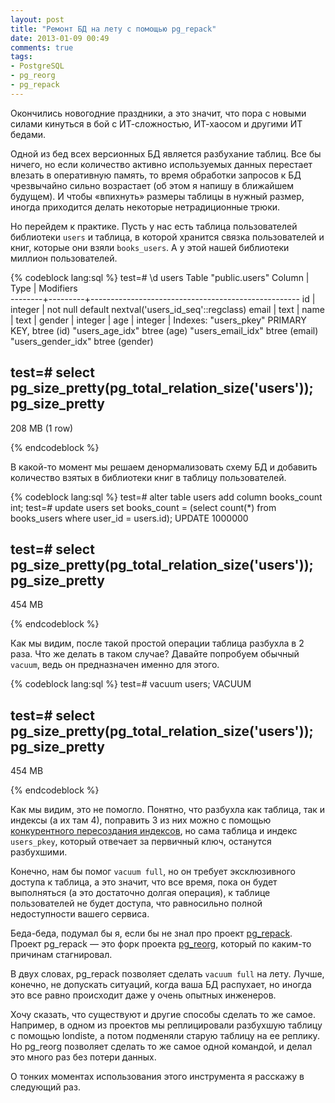 ```yaml
---
layout: post
title: "Ремонт БД на лету с помощью pg_repack"
date: 2013-01-09 00:49
comments: true
tags: 
- PostgreSQL
- pg_reorg
- pg_repack
---
```


Окончились новогодние праздники, а это значит, что пора с новыми силами кинуться в бой с ИТ-сложностью, ИТ-хаосом
и другими ИТ бедами.

Одной из бед всех версионных БД является разбухание таблиц. Все бы ничего, но если количество активно используемых
данных перестает влезать в оперативную память, то время обработки запросов к БД чрезвычайно сильно возрастает (об этом я
напишу в ближайшем будущем). И чтобы «впихнуть» размеры таблицы в нужный размер, иногда приходится делать некоторые нетрадиционные
трюки.

<!-- more -->

Но перейдем к практике. Пусть у нас есть таблица пользователей библиотеки `users` и таблица, в которой хранится связка
пользователей и книг, которые они взяли `books_users`. А у этой нашей библиотеки миллион пользователей.

{% codeblock lang:sql %}
test=# \d users
                         Table "public.users"
 Column |  Type   |                     Modifiers                      
--------+---------+----------------------------------------------------
 id     | integer | not null default nextval('users_id_seq'::regclass)
 email  | text    | 
 name   | text    | 
 gender | integer | 
 age    | integer | 
Indexes:
    "users_pkey" PRIMARY KEY, btree (id)
    "users_age_idx" btree (age)
    "users_email_idx" btree (email)
    "users_gender_idx" btree (gender)

test=# select pg_size_pretty(pg_total_relation_size('users'));
 pg_size_pretty 
----------------
 208 MB
(1 row)

{% endcodeblock %}

В какой-то момент мы решаем денормализовать схему БД и добавить количество взятых в библиотеки книг в таблицу
пользователей.

{% codeblock lang:sql %}
test=# alter table users add column books_count int;
test=# update users set books_count = (select count(*) from books_users where user_id = users.id);
UPDATE 1000000

test=# select pg_size_pretty(pg_total_relation_size('users'));
 pg_size_pretty 
----------------
 454 MB

{% endcodeblock %}

Как мы видим, после такой простой операции таблица разбухла в 2 раза. Что же делать в таком случае? Давайте попробуем
обычный `vacuum`, ведь он предназначен именно для этого.

{% codeblock lang:sql %}
test=# vacuum users;
VACUUM

test=# select pg_size_pretty(pg_total_relation_size('users'));
 pg_size_pretty
----------------
 454 MB

{% endcodeblock %}

Как мы видим, это не помогло. Понятно, что разбухла как таблица, так и индексы (а их там 4), поправить 3 из них можно с
помощью [конкурентного пересоздания индексов](/blog/2009/04/08/concurent-index/), но сама таблица и индекс `users_pkey`, который
отвечает за первичный ключ, останутся разбухшими.

Конечно, нам бы помог `vacuum full`, но он требует эксклюзивного доступа к таблица, а это значит, что все время, пока он
будет выполняться (а это достаточно долгая операция), к таблице пользователей не будет доступа, что равносильно полной
недоступности вашего сервиса.

Беда-беда, подумал бы я, если бы не знал про проект [pg_repack](https://github.com/reorg/pg_repack). Проект pg_repack —
это форк проекта [pg_reorg](http://reorg.projects.pgfoundry.org/pg_reorg.html), который по каким-то причинам
стагнировал.

В двух словах, pg_repack позволяет сделать `vacuum full` на лету. Лучше, конечно, не допускать ситуаций, когда ваша БД
распухает, но иногда это все равно происходит даже у очень опытных инженеров.

Хочу сказать, что существуют и другие способы сделать то же самое. Например, в одном из проектов мы реплицировали
разбухшую таблицу с помощью londiste, а потом подменяли старую таблицу на ее реплику. Но pg_reorg позволяет сделать то
же самое одной командой, и делал это много раз без потери данных.

О тонких моментах использования этого инструмента я расскажу в следующий раз.
